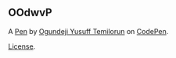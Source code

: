 OOdwvP
------


A [Pen](https://codepen.io/Yusuph/pen/OOdwvP) by [Ogundeji Yusuff Temilorun](https://codepen.io/Yusuph) on [CodePen](https://codepen.io).

[License](https://codepen.io/Yusuph/pen/OOdwvP/license).
